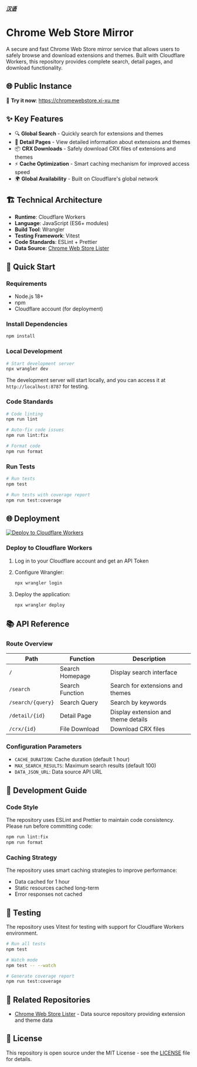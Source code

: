 ***[汉语](README.md)***

# Chrome Web Store Mirror

A secure and fast Chrome Web Store mirror service that allows users to safely browse and download extensions and themes. Built with Cloudflare Workers, this repository provides complete search, detail pages, and download functionality.

## 🌐 Public Instance

🎯 **Try it now**: <https://chromewebstore.xi-xu.me>

## ✨ Key Features

- 🔍 **Global Search** - Quickly search for extensions and themes
- 📄 **Detail Pages** - View detailed information about extensions and themes
- 📦 **CRX Downloads** - Safely download CRX files of extensions and themes
- ⚡ **Cache Optimization** - Smart caching mechanism for improved access speed
- 🌍 **Global Availability** - Built on Cloudflare's global network

## 🏗️ Technical Architecture

- **Runtime**: Cloudflare Workers
- **Language**: JavaScript (ES6+ modules)
- **Build Tool**: Wrangler
- **Testing Framework**: Vitest
- **Code Standards**: ESLint + Prettier
- **Data Source**: [Chrome Web Store Lister](https://github.com/xixu-me/Chrome-Web-Store-Lister)

## 🚀 Quick Start

### Requirements

- Node.js 18+
- npm
- Cloudflare account (for deployment)

### Install Dependencies

```bash
npm install
```

### Local Development

```bash
# Start development server
npx wrangler dev
```

The development server will start locally, and you can access it at `http://localhost:8787` for testing.

### Code Standards

```bash
# Code linting
npm run lint

# Auto-fix code issues
npm run lint:fix

# Format code
npm run format
```

### Run Tests

```bash
# Run tests
npm test

# Run tests with coverage report
npm run test:coverage
```

## 🌐 Deployment

[![Deploy to Cloudflare Workers](https://deploy.workers.cloudflare.com/button)](https://deploy.workers.cloudflare.com/?url=https://github.com/xixu-me/Chrome-Web-Store-Mirror)

### Deploy to Cloudflare Workers

1. Log in to your Cloudflare account and get an API Token
2. Configure Wrangler:

    ```bash
    npx wrangler login
    ```

3. Deploy the application:

    ```bash
    npx wrangler deploy
    ```

## 📚 API Reference

### Route Overview

| Path | Function | Description |
|------|----------|-------------|
| `/` | Search Homepage | Display search interface |
| `/search` | Search Function | Search for extensions and themes |
| `/search/{query}` | Search Query | Search by keywords |
| `/detail/{id}` | Detail Page | Display extension and theme details |
| `/crx/{id}` | File Download | Download CRX files |

### Configuration Parameters

- `CACHE_DURATION`: Cache duration (default 1 hour)
- `MAX_SEARCH_RESULTS`: Maximum search results (default 100)
- `DATA_JSON_URL`: Data source API URL

## 🔧 Development Guide

### Code Style

The repository uses ESLint and Prettier to maintain code consistency. Please run before committing code:

```bash
npm run lint:fix
npm run format
```

### Caching Strategy

The repository uses smart caching strategies to improve performance:

- Data cached for 1 hour
- Static resources cached long-term
- Error responses not cached

## 🧪 Testing

The repository uses Vitest for testing with support for Cloudflare Workers environment.

```bash
# Run all tests
npm test

# Watch mode
npm test -- --watch

# Generate coverage report
npm run test:coverage
```

## 🔗 Related Repositories

- [Chrome Web Store Lister](https://github.com/xixu-me/Chrome-Web-Store-Lister) - Data source repository providing extension and theme data

## 📄 License

This repository is open source under the MIT License - see the [LICENSE](LICENSE) file for details.
